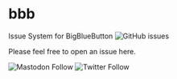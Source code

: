 # bbb
Issue System for BigBlueButton
![GitHub issues](https://img.shields.io/github/issues/td00/bbb)

Please feel free to open an issue here.

![Mastodon Follow](https://img.shields.io/mastodon/follow/5524?domain=https%3A%2F%2Fchaos.social&style=social)
![Twitter Follow](https://img.shields.io/twitter/follow/_td00_?style=social)
